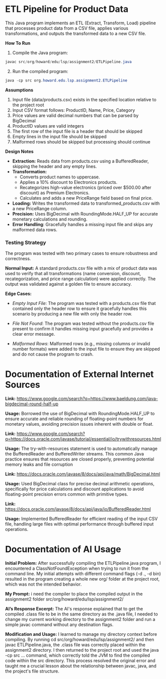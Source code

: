 # ETL Pipeline for Product Data
This Java program implements an ETL (Extract, Transform, Load) pipeline that processes product data from a CSV file, applies various transformations, and outputs the transformed data to a new CSV file.

**How To Run**
1. Compile the Java program:
```java
javac src/org/howard/edu/lsp/assignment2/ETLPipeline.java
```
2. Run the compiled program:
```java
java -cp src org.howard.edu.lsp.assignment2.ETLPipeline
```

**Assumptions**
1. Input file (data/products.csv) exists in the specified location relative to the project root
2. Input CSV format follows: ProductID, Name, Price, Category
3. Price values are valid decimal numbers that can be parsed by BigDecimal
4. ProductID values are valid integers
5. The first row of the input file is a header that should be skipped
6. Empty lines in the input file should be skipped
7. Malformed rows should be skipped but processing should continue

**Design Notes**
+ **Extraction:** Reads data from products.csv using a BufferedReader, skipping the header and any empty lines.
+ **Transformation:**
  + Converts product names to uppercase.
  + Applies a 10% discount to Electronics products.
  + Recategorizes high-value electronics (priced over $500.00 after discount) as Premium Electronics.
  + Calculates and adds a new PriceRange field based on final price.
+ **Loading:** Writes the transformed data to transformed_products.csv with a new PriceRange column.
+ **Precision:** Uses BigDecimal with RoundingMode.HALF_UP for accurate monetary calculations and rounding.
+ **Error Handling**: Gracefully handles a missing input file and skips any malformed data rows.

### **Testing Strategy**
The program was tested with two primary cases to ensure robustness and correctness.

**Normal Input:** A standard products.csv file with a mix of product data was used to verify that all transformations (name conversion, discount, recategorization, and price range calculation) were applied correctly. The output was validated against a golden file to ensure accuracy.

**Edge Cases:**

+ *Empty Input File*: The program was tested with a products.csv file that contained only the header row to ensure it gracefully handles this scenario by producing a new file with only the header row.

+ *File Not Found*: The program was tested without the products.csv file present to confirm it handles missing input gracefully and provides a clear error message.

+ *Malformed Rows*: Malformed rows (e.g., missing columns or invalid number formats) were added to the input file to ensure they are skipped and do not cause the program to crash.

# Documentation of External Internet Sources
**Link:** https://www.google.com/search?q=https://www.baeldung.com/java-bigdecimal-round-half-up

**Usage:** Borrowed the use of BigDecimal with RoundingMode.HALF_UP to ensure accurate and reliable rounding of floating-point numbers for monetary values, avoiding precision issues inherent with double or float.

**Link:** https://www.google.com/search?q=https://docs.oracle.com/javase/tutorial/essential/io/trywithresources.html

**Usage:** The try-with-resources statement is used to automatically manage the BufferedReader and BufferedWriter streams. This common Java practice ensures that resources are closed properly, preventing potential memory leaks and file corruption

**Link:** https://docs.oracle.com/javase/8/docs/api/java/math/BigDecimal.html

**Usage:** Used BigDecimal class for precise decimal arithmetic operations, specifically for price calculations and discount applications to avoid floating-point precision errors common with primitive types.

**Link:** https://docs.oracle.com/javase/8/docs/api/java/io/BufferedReader.html

**Usage:** Implemented BufferedReader for efficient reading of the input CSV file, handling large files with optimal performance through buffered input operations.

# Documentation of AI Usage
**Initial Problem:**  After successfully compiling the ETLPipeline.java program, I encountered a ClassNotFoundException when trying to run it from the command line. My initial attempts with different command flags (-d ., -d bin) resulted in the program creating a whole new org/ folder at the project root, which was not the intended behavior.

**My Prompt:**  i need the compiler to place the compiled output in the assignment2 folder src/org/howard/edu/lsp/assignment2/

**AI’s Response Excerpt:** The AI's response explained that to get the compiled .class file to be in the same directory as the .java file, I needed to change my current working directory to the assignment2 folder and run a simple javac command without any destination flags.

**Modification and Usage:** I learned to manage my directory context before compiling. By running cd src/org/howard/edu/lsp/assignment2/ and then javac ETLPipeline.java, the .class file was correctly placed within the assignment2 directory. I then returned to the project root and used the java -cp src ... command, which correctly told the JVM to find the compiled code within the src directory. This process resolved the original error and taught me a crucial lesson about the relationship between javac, java, and the project's file structure.
